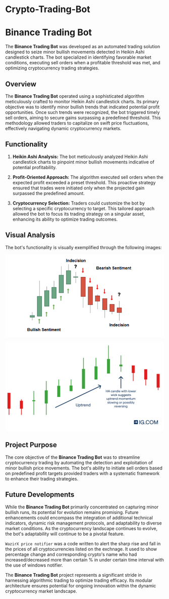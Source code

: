 # Crypto-Trading-Bot

# Binance Trading Bot

The **Binance Trading Bot** was developed as an automated trading solution designed to seize minor bullish movements detected in Heikin Ashi candlestick charts. The bot specialized in identifying favorable market conditions, executing sell orders when a profitable threshold was met, and optimizing cryptocurrency trading strategies.

## Overview

The **Binance Trading Bot** operated using a sophisticated algorithm meticulously crafted to monitor Heikin Ashi candlestick charts. Its primary objective was to identify minor bullish trends that indicated potential profit opportunities. Once such trends were recognized, the bot triggered timely sell orders, aiming to secure gains surpassing a predefined threshold. This methodology allowed traders to capitalize on swift price fluctuations, effectively navigating dynamic cryptocurrency markets.

## Functionality

1. **Heikin Ashi Analysis:** The bot meticulously analyzed Heikin Ashi candlestick charts to pinpoint minor bullish movements indicative of potential profitability.

2. **Profit-Oriented Approach:** The algorithm executed sell orders when the expected profit exceeded a preset threshold. This proactive strategy ensured that trades were initiated only when the projected gain surpassed the predefined amount.

3. **Cryptocurrency Selection:** Traders could customize the bot by selecting a specific cryptocurrency to target. This tailored approach allowed the bot to focus its trading strategy on a singular asset, enhancing its ability to optimize trading outcomes.

## Visual Analysis

The bot's functionality is visually exemplified through the following images:

![Heikin Ashi Sentiment](2_heikin-ashi-sentiment.png)

![Heikin Ashi Analysis](mde-5150-heikin-ashi-3.png)

## Project Purpose

The core objective of the **Binance Trading Bot** was to streamline cryptocurrency trading by automating the detection and exploitation of minor bullish price movements. The bot's ability to initiate sell orders based on predefined profit targets provided traders with a systematic framework to enhance their trading strategies.

## Future Developments

While the **Binance Trading Bot** primarily concentrated on capturing minor bullish runs, its potential for evolution remains promising. Future enhancements could encompass the integration of additional technical indicators, dynamic risk management protocols, and adaptability to diverse market conditions. As the cryptocurrency landscape continues to evolve, the bot's adaptability will continue to be a pivotal feature.



`WazirX price notifier` was a code written to alert the sharp rise and fall in the prices of all cryptocurrencies listed on the exchnage. It used to show percentage change and corresponding crypto's name who had increased/decreased more than certain % in under certain time interval with the use of windows notifier.

The **Binance Trading Bot** project represents a significant stride in harnessing algorithmic trading to optimize trading efficacy. Its modular architecture ensures potential for ongoing innovation within the dynamic cryptocurrency market landscape.


